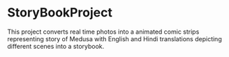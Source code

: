 # StoryBookProject
This project converts real time photos into a animated comic strips representing story of Medusa with English and Hindi translations depicting different scenes into a storybook.
